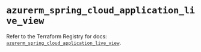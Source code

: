 # `azurerm_spring_cloud_application_live_view`

Refer to the Terraform Registry for docs: [`azurerm_spring_cloud_application_live_view`](https://registry.terraform.io/providers/hashicorp/azurerm/4.25.0/docs/resources/spring_cloud_application_live_view).
